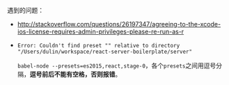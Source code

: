 遇到的问题：

*   http://stackoverflow.com/questions/26197347/agreeing-to-the-xcode-ios-license-requires-admin-privileges-please-re-run-as-r

*  `Error: Couldn't find preset "" relative to directory "/Users/dulin/workspace/react-server-boilerplate/server"`

   `babel-node --presets=es2015,react,stage-0`，各个`presets`之间用逗号分隔，__逗号前后不能有空格，否则报错__。


